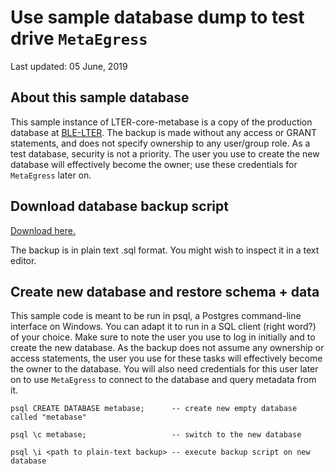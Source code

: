 Use sample database dump to test drive `MetaEgress`
===================================================

Last updated: 05 June, 2019

About this sample database
--------------------------

This sample instance of LTER-core-metabase is a copy of the production
database at [BLE-LTER](https://ble.lternet.edu). The backup is made
without any access or GRANT statements, and does not specify ownership
to any user/group role. As a test database, security is not a priority.
The user you use to create the new database will effectively become the
owner; use these credentials for `MetaEgress` later on.

Download database backup script
-------------------------------

[Download here.](.../sample_metabase/sample_metabase_dump.sql)

The backup is in plain text .sql format. You might wish to inspect it in
a text editor.

Create new database and restore schema + data
---------------------------------------------

This sample code is meant to be run in psql, a Postgres command-line
interface on Windows. You can adapt it to run in a SQL client (right
word?) of your choice. Make sure to note the user you use to log in
initially and to create the new database. As the backup does not assume
any ownership or access statements, the user you use for these tasks
will effectively become the owner to the database. You will also need
credentials for this user later on to use `MetaEgress` to connect to the
database and query metadata from it.

    psql CREATE DATABASE metabase;      -- create new empty database called "metabase"

    psql \c metabase;                   -- switch to the new database

    psql \i <path to plain-text backup> -- execute backup script on new database
